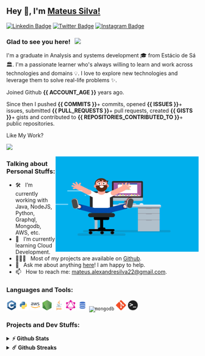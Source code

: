 ## Hey 👋, I'm [Mateus Silva!](https://github.com/mateusalesilv/)

[![Linkedin Badge](https://img.shields.io/badge/-LinkedIn-0e76a8?style=flat-square&logo=Linkedin&logoColor=white)](https://www.linkedin.com/in/mateusalexandredasilva/)
[![Twitter Badge](https://img.shields.io/badge/-Twitter-00acee?style=flat-square&logo=Twitter&logoColor=white)](https://twitter.com/10MKAS)
[![Instagram Badge](https://img.shields.io/badge/-Instagram-e4405f?style=flat-square&logo=Instagram&logoColor=white)](https://instagram.com/mateus.keu/)

### Glad to see you here! &nbsp; ![](https://visitor-badge.glitch.me/badge?page_id=mateusalesilv.mateusalesilv&style=flat-square&color=0088cc)

I'm a graduate in Analysis and systems development 🎓 from Estácio de Sá  🏛. I'm a passionate learner who's always willing to learn and work across technologies and domains 💡. I love to explore new technologies and leverage them to solve real-life problems ✨.

Joined Github **{{ ACCOUNT_AGE }}** years ago.

Since then I pushed **{{ COMMITS }}**+ commits, opened **{{ ISSUES }}**+ issues, submitted **{{ PULL_REQUESTS }}**+ pull requests, created **{{ GISTS }}**+ gists and contributed to **{{ REPOSITORIES_CONTRIBUTED_TO }}**+ public repositories.

Like My Work?

[![](https://gitwar.herokuapp.com/badge?username=mateusalesilv&label=Gitwar%20Profile%20Score&style=for-the-badge&color=0088cc)](https://gitwar.herokuapp.com/)

<img align="right" height="250" width="375" alt="" src="https://raw.githubusercontent.com/mateusalesilv/mateusalesilv/master/gifs/coder.gif" />

### Talking about Personal Stuffs:

- 🛠 &nbsp; I’m currently working with Java, NodeJS, Python, <br /> Graphql, Mongodb, AWS, etc.
- 🚀 &nbsp; I’m currently learning Cloud Development.
- 👨🏻‍💻 &nbsp; Most of my projects are available on [Github](https://github.com/mateusalesilv).
- 💬 &nbsp; Ask me about anything [here](https://github.com/mateusalesilv/mateusalesilv/issues/2)! I am happy to help.
- 📫 &nbsp; How to reach me: mateus.alexandresilva22@gmail.com.

### Languages and Tools:

<code><img height="27" src="https://raw.githubusercontent.com/github/explore/80688e429a7d4ef2fca1e82350fe8e3517d3494d/topics/cpp/cpp.png" alt="cpp"></code>
<code><img height="27" src="https://raw.githubusercontent.com/github/explore/80688e429a7d4ef2fca1e82350fe8e3517d3494d/topics/python/python.png" alt="python"></code>
<code><img height="27" src="https://raw.githubusercontent.com/github/explore/80688e429a7d4ef2fca1e82350fe8e3517d3494d/topics/aws/aws.png" alt="aws"></code>
<code><img height="27" src="https://raw.githubusercontent.com/github/explore/80688e429a7d4ef2fca1e82350fe8e3517d3494d/topics/nodejs/nodejs.png" alt="nodejs"></code>
<code><img height="27" src="https://raw.githubusercontent.com/github/explore/80688e429a7d4ef2fca1e82350fe8e3517d3494d/topics/java/java.png" alt="java"></code>
<code><img height="27" src="https://raw.githubusercontent.com/github/explore/80688e429a7d4ef2fca1e82350fe8e3517d3494d/topics/graphql/graphql.png" alt="graphql"></code>
<code><img height="27" src="https://raw.githubusercontent.com/github/explore/80688e429a7d4ef2fca1e82350fe8e3517d3494d/topics/sql/sql.png" alt="sql"></code>
<code><img height="27" src="https://encrypted-tbn0.gstatic.com/images?q=tbn%3AANd9GcSTTzPAw-55ssm1Im594xYZ9eRQu2JylrkYLg&usqp=CAU" alt="mongodb"></code>
<code><img height="27" src="https://raw.githubusercontent.com/devicons/devicon/master/icons/git/git-original.svg" alt="git"></code>
<code><img height="27" src="https://raw.githubusercontent.com/github/explore/80688e429a7d4ef2fca1e82350fe8e3517d3494d/topics/terminal/terminal.png" alt="terminal"></code>

### Projects and Dev Stuffs:

<details>	
  <summary><b>⚡ Github Stats</b></summary>

  <br />
  <img height="180em" src="https://github-readme-stats.vercel.app/api?username=mateusalesilv&show_icons=true&hide_border=true&&count_private=true&include_all_commits=true" />
  <img height="180em" src="https://github-readme-stats.vercel.app/api/top-langs/?username=mateusalesilv&exclude_repo=KNN-Image-Classification&show_icons=true&hide_border=true&layout=compact&langs_count=8"/>
</details>

<details>	
  <summary><b>☄️ Github Streaks</b></summary>

  <br />
  <img height="180em" src="https://github-readme-streak-stats.herokuapp.com/?user=mateusalesilv&hide_border=true" />
</details>